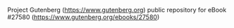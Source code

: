 Project Gutenberg (https://www.gutenberg.org) public repository for eBook #27580 (https://www.gutenberg.org/ebooks/27580)
